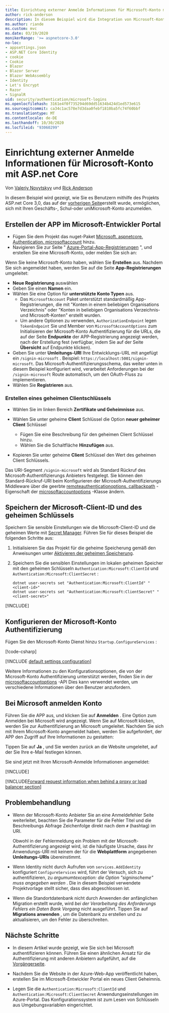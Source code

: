 ```yaml
---
title: Einrichtung externer Anmelde Informationen für Microsoft-Konto mit ASP.net Core
author: rick-anderson
description: In diesem Beispiel wird die Integration von Microsoft-Konto Benutzerauthentifizierung in eine vorhandene ASP.net Core-App veranschaulicht.
ms.author: riande
ms.custom: mvc
ms.date: 03/19/2020
monikerRange: '>= aspnetcore-3.0'
no-loc:
- appsettings.json
- ASP.NET Core Identity
- cookie
- Cookie
- Blazor
- Blazor Server
- Blazor WebAssembly
- Identity
- Let's Encrypt
- Razor
- SignalR
uid: security/authentication/microsoft-logins
ms.openlocfilehash: 3161e4f0f735294d69dd51634b424d1ed573e615
ms.sourcegitcommit: ca34c1ac578e7d3daa0febf1810ba5fc74f60bbf
ms.translationtype: MT
ms.contentlocale: de-DE
ms.lasthandoff: 10/30/2020
ms.locfileid: "93060299"
---
```

# <a name="microsoft-account-external-login-setup-with-aspnet-core"></a>Einrichtung externer Anmelde Informationen für Microsoft-Konto mit ASP.net Core

Von [Valeriy Novytskyy](https://github.com/01binary) und [Rick Anderson](https://twitter.com/RickAndMSFT)

In diesem Beispiel wird gezeigt, wie Sie es Benutzern mithilfe des Projekts ASP.net Core 3,0, das auf der [vorherigen Seite](xref:security/authentication/social/index)erstellt wurde, ermöglichen, sich mit Ihren Geschäfts-, Schul-oder uniMicrosoft-Konto anzumelden.

## <a name="create-the-app-in-microsoft-developer-portal"></a>Erstellen der APP im Microsoft-Entwickler Portal

* Fügen Sie dem Projekt das nuget-Paket [Microsoft. aspnetcore. Authentication. microsoftaccount](https://www.nuget.org/packages/Microsoft.AspNetCore.Authentication.MicrosoftAccount/) hinzu.
* Navigieren Sie zur Seite " [Azure-Portal-App-Registrierungen](https://go.microsoft.com/fwlink/?linkid=2083908) ", und erstellen Sie eine Microsoft-Konto, oder melden Sie sich an:

Wenn Sie keine Microsoft-Konto haben, wählen Sie **Erstellen** aus. Nachdem Sie sich angemeldet haben, werden Sie auf die Seite **App-Registrierungen** umgeleitet:

* **Neue Registrierung** auswählen
* Geben Sie einen **Namen** ein.
* Wählen Sie eine Option für **unterstützte Konto Typen** aus.  <!-- Accounts for any org work with MS domain accounts. Most folks probably want the last option, personal MS accounts. It took 24 hours after setting this up for the keys to work -->
  * Das `MicrosoftAccount` Paket unterstützt standardmäßig App-Registrierungen, die mit "Konten in einem beliebigen Organisations Verzeichnis" oder "Konten in beliebigen Organisations Verzeichnis-und Microsoft-Konten" erstellt wurden.
  * Um andere Optionen zu verwenden, `AuthorizationEndpoint` legen `TokenEndpoint` Sie und Member von `MicrosoftAccountOptions` zum Initialisieren der Microsoft-Konto Authentifizierung für die URLs, die auf der Seite **Endpunkte** der APP-Registrierung angezeigt werden, nach der Erstellung fest (verfügbar, indem Sie auf der Seite **Übersicht** auf Endpunkte klicken).
* Geben Sie unter **Umleitungs-URI** Ihre Entwicklungs-URL mit angefügt ein `/signin-microsoft` . Beispiel: `https://localhost:5001/signin-microsoft`. Das Microsoft-Authentifizierungsschema, das weiter unten in diesem Beispiel konfiguriert wird, verarbeitet Anforderungen bei der `/signin-microsoft` Route automatisch, um den OAuth-Fluss zu implementieren.
* Wählen Sie **Registrieren** aus.

### <a name="create-client-secret"></a>Erstellen eines geheimen Clientschlüssels

* Wählen Sie im linken Bereich **Zertifikate und Geheimnisse** aus.
* Wählen Sie unter geheime **Client** Schlüssel die Option **neuer geheimer Client** Schlüssel

  * Fügen Sie eine Beschreibung für den geheimen Client Schlüssel hinzu.
  * Wählen Sie die Schaltfläche **Hinzufügen** aus.

* Kopieren Sie unter geheime **Client** Schlüssel den Wert des geheimen Client Schlüssels.

Das URI-Segment `/signin-microsoft` wird als Standard Rückruf des Microsoft-Authentifizierungs Anbieters festgelegt. Sie können den Standard-Rückruf-URI beim Konfigurieren der Microsoft-Authentifizierungs Middleware über die geerbte [remoteauthenticationoptions. callbackpath](/dotnet/api/microsoft.aspnetcore.authentication.remoteauthenticationoptions.callbackpath) -Eigenschaft der [microsoftaccountoptions](/dotnet/api/microsoft.aspnetcore.authentication.microsoftaccount.microsoftaccountoptions) -Klasse ändern.

## <a name="store-the-microsoft-client-id-and-secret"></a>Speichern der Microsoft-Client-ID und des geheimen Schlüssels

Speichern Sie sensible Einstellungen wie die Microsoft-Client-ID und die geheimen Werte mit [Secret Manager](xref:security/app-secrets). Führen Sie für dieses Beispiel die folgenden Schritte aus:

1. Initialisieren Sie das Projekt für die geheime Speicherung gemäß den Anweisungen unter [Aktivieren der geheimen Speicherung](xref:security/app-secrets#enable-secret-storage).
1. Speichern Sie die sensiblen Einstellungen im lokalen geheimen Speicher mit den geheimen Schlüsseln `Authentication:Microsoft:ClientId` und `Authentication:Microsoft:ClientSecret` :

    ```dotnetcli
    dotnet user-secrets set "Authentication:Microsoft:ClientId" "<client-id>"
    dotnet user-secrets set "Authentication:Microsoft:ClientSecret" "<client-secret>"
    ```

[!INCLUDE[](~/includes/environmentVarableColon.md)]

## <a name="configure-microsoft-account-authentication"></a>Konfigurieren der Microsoft-Konto Authentifizierung

Fügen Sie den Microsoft-Konto Dienst hinzu `Startup.ConfigureServices` :

[!code-csharp[](~/security/authentication/social/social-code/3.x/StartupMS3x.cs?name=snippet&highlight=10-14)]

[!INCLUDE [default settings configuration](includes/default-settings.md)]

Weitere Informationen zu den Konfigurationsoptionen, die von der Microsoft-Konto Authentifizierung unterstützt werden, finden Sie in der [microsoftaccountoptions](/dotnet/api/microsoft.aspnetcore.builder.microsoftaccountoptions) -API Dies kann verwendet werden, um verschiedene Informationen über den Benutzer anzufordern.

## <a name="sign-in-with-microsoft-account"></a>Bei Microsoft anmelden Konto

Führen Sie die APP aus, und klicken Sie auf **Anmelden** . Eine Option zum Anmelden bei Microsoft wird angezeigt. Wenn Sie auf Microsoft klicken, werden Sie zur Authentifizierung an Microsoft umgeleitet. Nachdem Sie sich mit Ihrem Microsoft-Konto angemeldet haben, werden Sie aufgefordert, der APP den Zugriff auf Ihre Informationen zu gestatten:

Tippen Sie auf **Ja** , und Sie werden zurück an die Website umgeleitet, auf der Sie Ihre e-Mail festlegen können.

Sie sind jetzt mit Ihren Microsoft-Anmelde Informationen angemeldet:

[!INCLUDE[](includes/chain-auth-providers.md)]

[!INCLUDE[Forward request information when behind a proxy or load balancer section](includes/forwarded-headers-middleware.md)]

## <a name="troubleshooting"></a>Problembehandlung

* Wenn der Microsoft-Konto Anbieter Sie an eine Anmeldefehler Seite weiterleitet, beachten Sie die Parameter für die Fehler Titel und die Beschreibungs Abfrage Zeichenfolge direkt nach dem `#` (hashtag) im URI.

  Obwohl in der Fehlermeldung ein Problem mit der Microsoft-Authentifizierung angezeigt wird, ist die häufigste Ursache, dass ihr Anwendungs-URI mit keinem der für die **Webplattform** angegebenen **Umleitungs-URIs** übereinstimmt.
* Wenn Identity nicht durch Aufrufen von `services.AddIdentity` konfiguriert `ConfigureServices` wird, führt der Versuch, sich zu authentifizieren, zu *argumumtexception: die Option "signinscheme" muss angegeben werden* . Die in diesem Beispiel verwendete Projektvorlage stellt sicher, dass dies abgeschlossen ist.
* Wenn die Standortdatenbank nicht durch Anwenden der anfänglichen Migration erstellt wurde, wird *bei der Verarbeitung des Anforderungs Fehlers ein Daten Bank Vorgang* nicht ausgeführt. Tippen Sie auf **Migrations anwenden** , um die Datenbank zu erstellen und zu aktualisieren, um den Fehler zu überschreiten.

## <a name="next-steps"></a>Nächste Schritte

* In diesem Artikel wurde gezeigt, wie Sie sich bei Microsoft authentifizieren können. Führen Sie einen ähnlichen Ansatz für die Authentifizierung mit anderen Anbietern aufgeführt, auf die [Vorgängerseite](xref:security/authentication/social/index).

* Nachdem Sie die Website in der Azure-Web-App veröffentlicht haben, erstellen Sie im Microsoft-Entwickler Portal ein neues Client Geheimnis.

* Legen Sie die `Authentication:Microsoft:ClientId` und `Authentication:Microsoft:ClientSecret` Anwendungseinstellungen im Azure-Portal. Das Konfigurationssystem ist zum Lesen von Schlüsseln aus Umgebungsvariablen eingerichtet.
